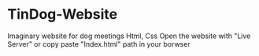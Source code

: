 # TinDog-Website
Imaginary website for dog meetings
Html, Css
Open the website with "Live Server" or copy paste "Index.html" path in your borwser
